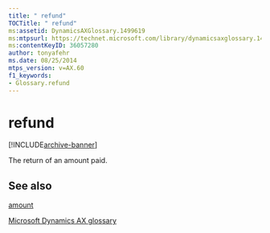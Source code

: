 ```yaml
---
title: " refund"
TOCTitle: " refund"
ms:assetid: DynamicsAXGlossary.1499619
ms:mtpsurl: https://technet.microsoft.com/library/dynamicsaxglossary.1499619(v=AX.60)
ms:contentKeyID: 36057280
author: tonyafehr
ms.date: 08/25/2014
mtps_version: v=AX.60
f1_keywords:
- Glossary.refund
---
```


# refund


[!INCLUDE[archive-banner](includes/archive-banner.md)]

The return of an amount paid.

## See also

[amount](amount.md)

[Microsoft Dynamics AX glossary](glossary/microsoft-dynamics-ax-glossary.md)

  


